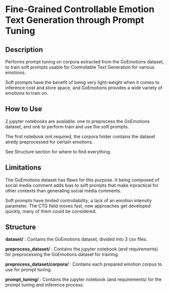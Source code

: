 # Fine-Grained Controllable Emotion Text Generation through Prompt Tuning
## Description
Performs prompt tuning on corpora extracted from the GoEmotions dataset, to train soft prompts usable for Controllable Text Generation for various emotions.

Soft prompts have the benefit of being very light-weight when it comes to inference cost and store space, and GoEmotions provides a wide variety of emotions to train on.

## How to Use
2 jupyter notebooks are available: one to preprocess the GoEmotions dataset, and one to perform train and use the soft prompts. 

The first notebook isnt required, the corpora folder contains the dataset alredy preprocessed for certain emotions.

See Structure section for where to find everything. 

## Limitations
The GoEmotions dataset has flaws for this purpose. It being composed of social media comment adds bias to soft prompts that make inpractical for other contexts than generating social media comments. 

Soft prompts have limited controllability; a lack of an emotion intensity parameter. The CTG field moves fast, new approaches get developed quickly, many of them could be considered.

## Structure
**dataset/** : Contains the GoEmotions dataset, divided into 3 csv files.

**preprocess_dataset/** : Contains the jupyter notebook (and requirements) for preprocessing the GoEmotions dataset for training.

**preprocess_dataset/corpora/** : Contains each prepared emotion corpus to use for prompt tuning.

**prompt_tuning/** : Contains the jupyter notebook (and requirements) for the prompt tuning and inference process.
